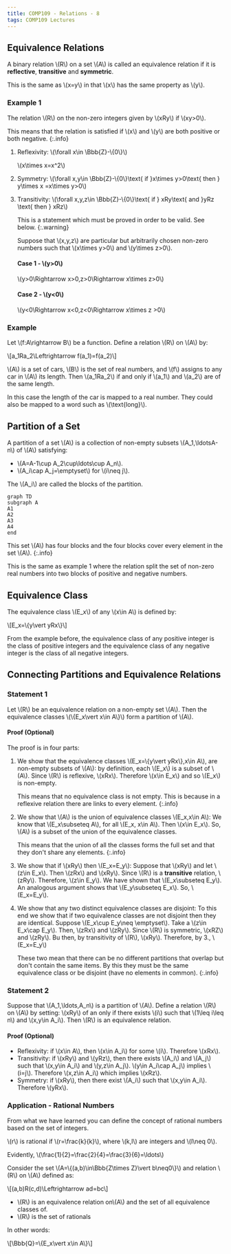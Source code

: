 ```yaml
---
title: COMP109 - Relations - 8
tags: COMP109 Lectures
---
```

## Equivalence Relations
A binary relation &#92;(R&#92;) on a set &#92;(A&#92;) is called an equivalence relation if it is **reflective**, **transitive** and **symmetric**.

This is the same as &#92;(x=y&#92;) in that &#92;(x&#92;) has the same property as &#92;(y&#92;).

### Example 1
The relation &#92;(R&#92;) on the non-zero integers given by &#92;(xRy&#92;) if &#92;(xy>0&#92;).

This means that the relation is satisfied if &#92;(x&#92;) and &#92;(y&#92;) are both positive or both negative.
{:.info}

1. Reflexivity: &#92;(&#92;forall x&#92;in &#92;Bbb{Z}-&#92;{0&#92;}&#92;)

	&#92;(x&#92;times x=x^2&#92;)
1. Symmetry: &#92;(&#92;forall x,y&#92;in &#92;Bbb{Z}-&#92;{0&#92;}&#92;text{ if }x&#92;times y>0&#92;text{ then } y&#92;times x =x&#92;times y>0&#92;)
1. Transitivity: &#92;(&#92;forall x,y,z&#92;in &#92;Bbb{Z}-&#92;{0&#92;}&#92;text{ if } xRy&#92;text{ and }yRz &#92;text{ then } xRz&#92;)

	This is a statement which must be proved in order to be valid. See below.
	{:.warning}
	
	Suppose that &#92;(x,y,z&#92;) are particular but arbitrarily chosen non-zero numbers such that &#92;(x&#92;times y>0&#92;) and &#92;(y&#92;times z>0&#92;).
	
	#### Case 1 - &#92;(y>0&#92;)
	&#92;(y>0&#92;Rightarrow x>0,z>0&#92;Rightarrow x&#92;times z>0&#92;)
	
	#### Case 2 - &#92;(y<0&#92;)
	&#92;(y<0&#92;Rightarrow x<0,z<0&#92;Rightarrow x&#92;times z >0&#92;)

### Example
Let &#92;(f:A&#92;rightarrow B&#92;) be a function. Define a relation &#92;(R&#92;) on &#92;(A&#92;) by:

&#92;[a_1Ra_2&#92;Leftrightarrow f(a_1)=f(a_2)&#92;]

&#92;(A&#92;) is a set of cars,  &#92;(B&#92;) is the set of real numbers, and &#92;(f&#92;) assigns to any car in &#92;(A&#92;) its length. Then &#92;(a_1Ra_2&#92;) if and only if &#92;(a_1&#92;) and &#92;(a_2&#92;) are of the same length.

In this case the length of the car is mapped to a real number. They could also be mapped to a word such as &#92;(&#92;text{long}&#92;).

## Partition of a Set
A partition of a set &#92;(A&#92;) is a collection of non-empty subsets &#92;(A_1,&#92;ldotsA-n&#92;) of &#92;(A&#92;) satisfying:

* &#92;(A=A-1&#92;cup A_2&#92;cup&#92;ldots&#92;cup A_n&#92;).
* &#92;(A_i&#92;cap A_j=&#92;emptyset&#92;) for &#92;(i&#92;neq j&#92;).

The &#92;(A_i&#92;) are called the blocks of the partition.

```mermaid
graph TD
subgraph A
A1
A2
A3
A4
end
```

This set &#92;(A&#92;) has four blocks and the four blocks cover every element in the set &#92;(A&#92;).
{:.info}

This is the same as example 1 where the relation split the set of non-zero real numbers into two blocks of positive and negative numbers.

## Equivalence Class
The equivalence class &#92;(E_x&#92;) of any &#92;(x&#92;in A&#92;) is defined by:

&#92;[E_x=&#92;{y&#92;vert yRx&#92;}&#92;]

From the example before, the equivalence class of any positive integer is the class of positive integers and the equivalence class of any negative integer is the class of all negative integers.

## Connecting Partitions and Equivalence Relations
### Statement 1
Let &#92;(R&#92;) be an equivalence relation on a non-empty set &#92;(A&#92;). Then the equivalence classes &#92;(&#92;{E_x&#92;vert x&#92;in A&#92;}&#92;) form a partition of &#92;(A&#92;).

#### Proof (Optional)
The proof is in four parts:

1. We show that the equivalence classes &#92;(E_x=&#92;{y&#92;vert yRx&#92;},x&#92;in A&#92;), are non-empty subsets of &#92;(A&#92;): by definition, each &#92;(E_x&#92;) is a subset of &#92;(A&#92;). Since &#92;(R&#92;) is reflexive, &#92;(xRx&#92;). Therefore &#92;(x&#92;in E_x&#92;) and so &#92;(E_x&#92;) is non-empty.

	This means that no equivalence class is not empty. This is because in a reflexive relation there are links to every element.
	{:.info}
1. We show that &#92;(A&#92;) is the union of equivalence classes &#92;(E_x,x&#92;in A&#92;): We know that &#92;(E_x&#92;subseteq A&#92;), for all &#92;(E_x, x&#92;in A&#92;). Then &#92;(x&#92;in E_x&#92;). So, &#92;(A&#92;) is a subset of the union of the equivalence classes.

	This means that the union of all the classes forms the full set and that they don't share any elements.
	{:.info}
1. We show that if &#92;(xRy&#92;) then &#92;(E_x=E_y&#92;): Suppose that &#92;(xRy&#92;) and let &#92;(z&#92;in E_x&#92;). Then &#92;(zRx&#92;) and &#92;(xRy&#92;). Since &#92;(R&#92;) is a **transitive** relation, &#92;(zRy&#92;). Therefore, &#92;(z&#92;in E_y&#92;). We have shown that &#92;(E_x&#92;subseteq E_y&#92;). An analogous argument shows that &#92;(E_y&#92;subseteq E_x&#92;). So, &#92;(E_x=E_y&#92;).
1. We show that any two distinct equivalence classes are disjoint: To this end we show that if two equivalence classes are not disjoint then they are identical. Suppose &#92;(E_x&#92;cup E_y&#92;neq &#92;emptyset&#92;). Take a &#92;(z&#92;in E_x&#92;cap E_y&#92;). Then, &#92;(zRx&#92;) and &#92;(zRy&#92;). Since &#92;(R&#92;) is symmetric, &#92;(xRZ&#92;) and &#92;(zRy&#92;). Bu then, by transitivity of &#92;(R&#92;), &#92;(xRy&#92;). Therefore, by 3., &#92;(E_x=E_y&#92;)

	These two mean that there can be no different partitions that overlap but don't contain the same items. By this they must be the same equivalence class or be disjoint (have no elements in common).
	{:.info}

### Statement 2
Suppose that &#92;(A_1,&#92;ldots,A_n&#92;) is a partition of &#92;(A&#92;). Define a relation &#92;(R&#92;) on &#92;(A&#92;) by setting: &#92;(xRy&#92;) of an only if there exists &#92;(i&#92;) such that &#92;(1&#92;leq i&#92;leq n&#92;) and &#92;(x,y&#92;in  A_i&#92;). Then &#92;(R&#92;) is an equivalence relation.

#### Proof (Optional)
* Reflexivity: if &#92;(x&#92;in A&#92;), then &#92;(x&#92;in A_i&#92;) for some &#92;(i&#92;). Therefore &#92;(xRx&#92;).
* Transitivity: if &#92;(xRy&#92;) and &#92;(yRz&#92;), then there exists &#92;(A_i&#92;) and &#92;(A_j&#92;) such that &#92;(x,y&#92;in A_i&#92;) and &#92;(y,z&#92;in A_j&#92;). &#92;(y&#92;in A_i&#92;cap A_j&#92;) implies &#92;(i=j&#92;). Therefore &#92;(x,z&#92;in A_i&#92;) which implies &#92;(xRz&#92;).
* Symmetry: if &#92;(xRy&#92;), then there exist &#92;(A_i&#92;) such that &#92;(x,y&#92;in A_i&#92;). Therefore &#92;(yRx&#92;).

### Application - Rational Numbers
From what we have learned you can define the concept of rational numbers based on the set of integers.

&#92;(r&#92;) is rational if &#92;(r=&#92;frac{k}{k}&#92;), where &#92;(k,l&#92;) are integers and &#92;(l&#92;neq 0&#92;).

Evidently, &#92;(&#92;frac{1}{2}=&#92;frac{2}{4}=&#92;frac{3}{6}=&#92;ldots&#92;)

Consider the set &#92;(A=&#92;{(a,b)&#92;in&#92;Bbb{Z&#92;times Z}&#92;vert b&#92;neq0&#92;}&#92;) and relation &#92;(R&#92;) on &#92;(A&#92;) defined as:

&#92;[(a,b)R(c,d)&#92;Leftrightarrow ad=bc&#92;]

* &#92;(R&#92;) is an equivalence relation on&#92;(A&#92;) and the set of all equivalence classes of.
* &#92;(R&#92;) is the set of rationals

In other words:

&#92;[&#92;Bbb{Q}=&#92;{E_x&#92;vert x&#92;in A&#92;}&#92;]
